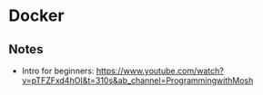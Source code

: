 # Docker

## Notes

- Intro for beginners: https://www.youtube.com/watch?v=pTFZFxd4hOI&t=310s&ab_channel=ProgrammingwithMosh
